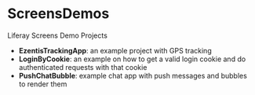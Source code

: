 # ScreensDemos
Liferay Screens Demo Projects

* **EzentisTrackingApp**: an example project with GPS tracking
* **LoginByCookie**: an example on how to get a valid login cookie and do authenticated requests with that cookie
* **PushChatBubble**: example chat app with push messages and bubbles to render them
